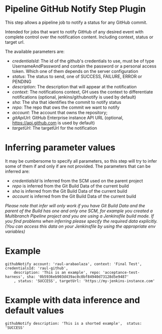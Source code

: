 # Pipeline GitHub Notify Step Plugin

This step allows a pipeline job to notify a status for any GitHub commit.

Intended for jobs that want to notify GitHub of any desired event with complete control over the
notification content. Including context, status or target url.

The available parameters are:

* _credentialsId_: The id of the github's credentials to use, must be of type UsernameAndPassword
and contain the password or a personal access token. Which one of them depends on the server configuration
* _status_: The status to send, one of SUCCESS, FAILURE, ERROR or PENDING
* _description_: The description that will appear at the notification
* _context_: The notifications context, GH uses the context to differentiate notifications (optional, jenkins/githubnotify is used by default)
* _sha_: The sha that identifies the commit to notify status
* _repo_: The repo that ows the commit we want to notify
* _account_: The account that owns the repository;
* _gitApiUrl_: GitHub Enterprise instance API URL (optional, https://api.github.com is used by default)
* _targetUrl_: The targetUrl for the notification

# Inferring parameter values

It may be cumbersome to specify all parameters, so this step will try to infer some of them if and only if
are not provided. The parameters that can be inferred are:

* _credentialsId_ Is inferred from the SCM used on the parent project
* _repo_ is inferred from the Git Build Data of the current build
* _sha_ is inferred from the Git Build Data of the current build
* _account_ is inferred from the Git Build Data of the current build

*Please note that infer will only work if you have Git Build Data and the parent of the Build has one and only one SCM, for example you created a Multibranch Pipeline
project and you are using a Jenkinsfile build mode. If you find problems when inferring please specify the
required data explicitly. (You can access this data on your Jenkinsfile by using the appropriate env variables)*

# Example

```
githubNotify account: 'raul-arabaolaza', context: 'Final Test', credentialsId: 'raul-github',
    description: 'This is an example', repo: 'acceptance-test-harness', sha: '0b5936eb903d439ac0c0bf84940d73128d5e9487'
    , status: 'SUCCESS', targetUrl: 'https://my-jenkins-instance.com'
```

# Example with data inference and default values

```
githubNotify description: 'This is a shorted example',  status: 'SUCCESS'
```
